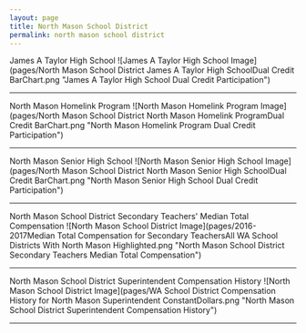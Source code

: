 ```yaml
---
layout: page
title: North Mason School District
permalink: north mason school district
---
```



James A Taylor High School
![James A Taylor High School Image](pages/North Mason School District James A Taylor High SchoolDual Credit BarChart.png "James A Taylor High School Dual Credit Participation")

___

North Mason Homelink Program
![North Mason Homelink Program Image](pages/North Mason School District North Mason Homelink ProgramDual Credit BarChart.png "North Mason Homelink Program Dual Credit Participation")

___

North Mason Senior High School
![North Mason Senior High School Image](pages/North Mason School District North Mason Senior High SchoolDual Credit BarChart.png "North Mason Senior High School Dual Credit Participation")

___

North Mason School District Secondary Teachers' Median Total Compensation
![North Mason School District Image](pages/2016-2017Median Total Compensation for Secondary TeachersAll WA School Districts With North Mason Highlighted.png "North Mason School District Secondary Teachers Median Total Compensation")

___

North Mason School District Superintendent Compensation History
![North Mason School District Image](pages/WA School District Compensation History for North Mason Superintendent ConstantDollars.png "North Mason School District Superintendent Compensation History")

___

